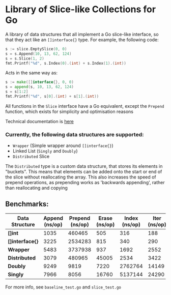 # Library of Slice-like Collections for Go

A library of data structures that all implement a Go slice-like interface, so 
that they act like an `[]interface{}` type. For example, the following code:

```go
s := slice.EmptySlice(0, 0)
s = s.Append(10, 13, 62, 124)
s = s.Slice(1, 2)
fmt.Printf("%d", s.Index(0).(int) + s.Index(1).(int))
```

Acts in the same way as:
```go
s := make([]interface{}, 0, 0)
s = append(s, 10, 13, 62, 124)
s = s[1:2]
fmt.Printf("%d", s[0].(int) + s[1].(int))
```

All functions in the `Slice` interface have a Go equivalent, except the 
`Prepend` function, which exists for simplicity and optimisation reasons

Technical documentation is [here](https://pkg.go.dev/github.com/bhollier/slice)

### Currently, the following data structures are supported:

- `Wrapper` (Simple wrapper around `[]interface{}`)
- Linked List (`Singly` and `Doubly`)
- `Distributed` Slice

The `Distributed` type is a custom data structure, that stores its elements in 
"buckets". This means that elements can be added onto the start or end of the
slice without reallocating the array. This also increases the speed of prepend 
operations, as prepending works as 'backwards appending', rather than
reallocating and copying

## Benchmarks:

| Data Structure    | Append (ns/op) | Prepend (ns/op) | Erase (ns/op) | Index (ns/op) | Iter (ns/op) |
| ----------------- | -------------- | --------------- | ------------- | ------------- | ------------ |
| **[]int**         | 1035           | 460465          | 505           | 316           | 188          |
| **[]interface{}** | 3225           | 2534283         | 815           | 340           | 290          |
| **Wrapper**       | 5483           | 3737938         | 937           | 1692          | 2552         |
| **Distributed**   | 3079           | 480965          | 45005         | 2534          | 3422         |
| **Doubly**        | 9249           | 9819            | 7220          | 2762764       | 14149        |
| **Singly**        | 7966           | 8056            | 16760         | 5137144       | 24290        |

For more info, see `baseline_test.go` and `slice_test.go`
